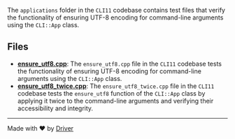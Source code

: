 <!--------------------------------------------------------------------------------->
<!-- IMPORTANT: This file is auto-generated by Driver (https://driver.ai). -------->
<!-- Manual edits may be overwritten on future commits. --------------------------->
<!--------------------------------------------------------------------------------->

The `applications` folder in the `CLI11` codebase contains test files that verify the functionality of ensuring UTF-8 encoding for command-line arguments using the `CLI::App` class.


## Files
- **[ensure_utf8.cpp](ensure_utf8.cpp.md)**: The `ensure_utf8.cpp` file in the `CLI11` codebase tests the functionality of ensuring UTF-8 encoding for command-line arguments using the `CLI::App` class.
- **[ensure_utf8_twice.cpp](ensure_utf8_twice.cpp.md)**: The `ensure_utf8_twice.cpp` file in the `CLI11` codebase tests the `ensure_utf8` function of the `CLI::App` class by applying it twice to the command-line arguments and verifying their accessibility and integrity.

---
Made with ❤️ by [Driver](https://www.driver.ai/)